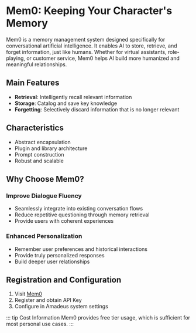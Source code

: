 # Mem0: Keeping Your Character's Memory

Mem0 is a memory management system designed specifically for conversational artificial intelligence. It enables AI to store, retrieve, and forget information, just like humans. Whether for virtual assistants, role-playing, or customer service, Mem0 helps AI build more humanized and meaningful relationships.

## Main Features

- **Retrieval**: Intelligently recall relevant information
- **Storage**: Catalog and save key knowledge
- **Forgetting**: Selectively discard information that is no longer relevant

## Characteristics

- Abstract encapsulation
- Plugin and library architecture
- Prompt construction
- Robust and scalable

## Why Choose Mem0?

### Improve Dialogue Fluency

- Seamlessly integrate into existing conversation flows
- Reduce repetitive questioning through memory retrieval
- Provide users with coherent experiences

### Enhanced Personalization

- Remember user preferences and historical interactions
- Provide truly personalized responses
- Build deeper user relationships

## Registration and Configuration

1. Visit [Mem0](https://mem0.ai/)
2. Register and obtain API Key
3. Configure in Amadeus system settings

::: tip Cost Information
Mem0 provides free tier usage, which is sufficient for most personal use cases.
:::